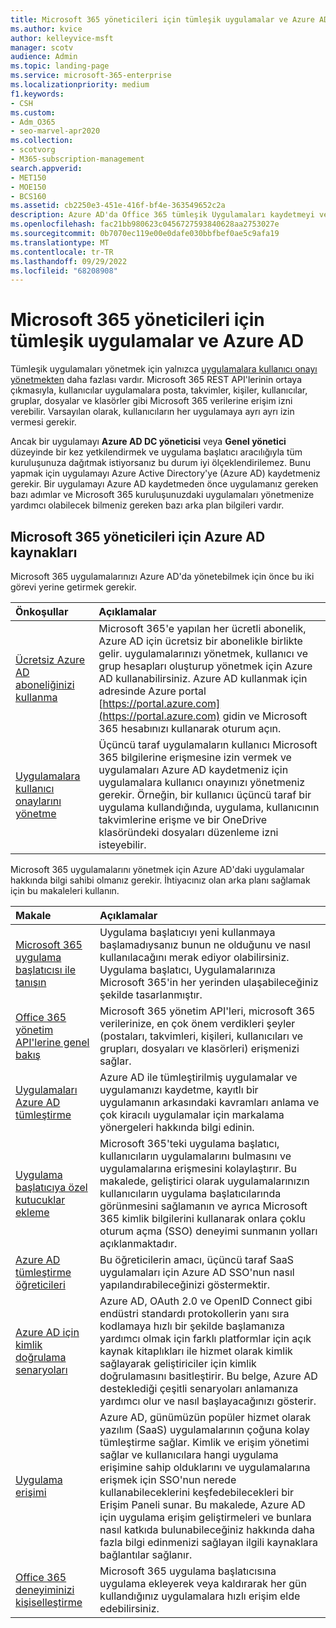 ```yaml
---
title: Microsoft 365 yöneticileri için tümleşik uygulamalar ve Azure AD
ms.author: kvice
author: kelleyvice-msft
manager: scotv
audience: Admin
ms.topic: landing-page
ms.service: microsoft-365-enterprise
ms.localizationpriority: medium
f1.keywords:
- CSH
ms.custom:
- Adm_O365
- seo-marvel-apr2020
ms.collection:
- scotvorg
- M365-subscription-management
search.appverid:
- MET150
- MOE150
- BCS160
ms.assetid: cb2250e3-451e-416f-bf4e-363549652c2a
description: Azure AD'da Office 365 tümleşik Uygulamaları kaydetmeyi ve yönetmeyi, **Azure AD DC yöneticisi** veya **Genel yönetici** düzeyinde uygulama yetkilendirmelerine izin verme hakkında bilgi edinin.
ms.openlocfilehash: fac21bb980623c0456727593840628aa2753027e
ms.sourcegitcommit: 0b7070ec119e00e0dafe030bbfbef0ae5c9afa19
ms.translationtype: MT
ms.contentlocale: tr-TR
ms.lasthandoff: 09/29/2022
ms.locfileid: "68208908"
---
```

# <a name="integrated-apps-and-azure-ad-for-microsoft-365-administrators"></a>Microsoft 365 yöneticileri için tümleşik uygulamalar ve Azure AD

Tümleşik uygulamaları yönetmek için yalnızca [uygulamalara kullanıcı onayı yönetmekten](../admin/misc/user-consent.md) daha fazlası vardır. Microsoft 365 REST API'lerinin ortaya çıkmasıyla, kullanıcılar uygulamalara posta, takvimler, kişiler, kullanıcılar, gruplar, dosyalar ve klasörler gibi Microsoft 365 verilerine erişim izni verebilir. Varsayılan olarak, kullanıcıların her uygulamaya ayrı ayrı izin vermesi gerekir. 

Ancak bir uygulamayı **Azure AD DC yöneticisi** veya **Genel yönetici** düzeyinde bir kez yetkilendirmek ve uygulama başlatıcı aracılığıyla tüm kuruluşunuza dağıtmak istiyorsanız bu durum iyi ölçeklendirilemez. Bunu yapmak için uygulamayı Azure Active Directory'ye (Azure AD) kaydetmeniz gerekir. Bir uygulamayı Azure AD kaydetmeden önce uygulamanız gereken bazı adımlar ve Microsoft 365 kuruluşunuzdaki uygulamaları yönetmenize yardımcı olabilecek bilmeniz gereken bazı arka plan bilgileri vardır.
  
## <a name="azure-ad-resources-for-microsoft-365-admins"></a>Microsoft 365 yöneticileri için Azure AD kaynakları

Microsoft 365 uygulamalarınızı Azure AD'da yönetebilmek için önce bu iki görevi yerine getirmek gerekir.
  
|Önkoşullar|Açıklamalar|
|:-----|:-----|
|[Ücretsiz Azure AD aboneliğinizi kullanma](../compliance/use-your-free-azure-ad-subscription-in-office-365.md) <br/> |Microsoft 365'e yapılan her ücretli abonelik, Azure AD için ücretsiz bir abonelikle birlikte gelir. uygulamalarınızı yönetmek, kullanıcı ve grup hesapları oluşturup yönetmek için Azure AD kullanabilirsiniz. Azure AD kullanmak için adresinde Azure portal [https://portal.azure.com](https://portal.azure.com) gidin ve Microsoft 365 hesabınızı kullanarak oturum açın.  <br/> |
|[Uygulamalara kullanıcı onaylarını yönetme](../admin/misc/user-consent.md) <br/> |Üçüncü taraf uygulamaların kullanıcı Microsoft 365 bilgilerine erişmesine izin vermek ve uygulamaları Azure AD kaydetmeniz için uygulamalara kullanıcı onayınızı yönetmeniz gerekir. Örneğin, bir kullanıcı üçüncü taraf bir uygulama kullandığında, uygulama, kullanıcının takvimlerine erişme ve bir OneDrive klasöründeki dosyaları düzenleme izni isteyebilir.  <br/> |
   
Microsoft 365 uygulamalarını yönetmek için Azure AD'daki uygulamalar hakkında bilgi sahibi olmanız gerekir. İhtiyacınız olan arka planı sağlamak için bu makaleleri kullanın.
  
|Makale|Açıklamalar|
|:-----|:-----|
|[Microsoft 365 uygulama başlatıcısı ile tanışın](https://support.microsoft.com/office/meet-the-microsoft-365-app-launcher-79f12104-6fed-442f-96a0-eb089a3f476a) <br/> |Uygulama başlatıcıyı yeni kullanmaya başlamadıysanız bunun ne olduğunu ve nasıl kullanılacağını merak ediyor olabilirsiniz. Uygulama başlatıcı, Uygulamalarınıza Microsoft 365'in her yerinden ulaşabileceğiniz şekilde tasarlanmıştır.  <br/> |
|[Office 365 yönetim API'lerine genel bakış](/office/office-365-management-api/office-365-management-apis-overview) <br/> |Microsoft 365 yönetim API'leri, microsoft 365 verilerinize, en çok önem verdikleri şeyler (postaları, takvimleri, kişileri, kullanıcıları ve grupları, dosyaları ve klasörleri) erişmenizi sağlar. <br/> |
|[Uygulamaları Azure AD tümleştirme](/azure/active-directory/develop/quickstart-v1-add-azure-ad-app) <br/> | Azure AD ile tümleştirilmiş uygulamalar ve uygulamanızı kaydetme, kayıtlı bir uygulamanın arkasındaki kavramları anlama ve çok kiracılı uygulamalar için markalama yönergeleri hakkında bilgi edinin.  <br/> |
|[Uygulama başlatıcıya özel kutucuklar ekleme](/office365/admin/manage/customize-the-app-launcher)  <br/> |Microsoft 365'teki uygulama başlatıcı, kullanıcıların uygulamalarını bulmasını ve uygulamalarına erişmesini kolaylaştırır. Bu makalede, geliştirici olarak uygulamalarınızın kullanıcıların uygulama başlatıcılarında görünmesini sağlamanın ve ayrıca Microsoft 365 kimlik bilgilerini kullanarak onlara çoklu oturum açma (SSO) deneyimi sunmanın yolları açıklanmaktadır.  <br/> |
|[Azure AD tümleştirme öğreticileri](/azure/active-directory/saas-apps/tutorial-list) <br/> |Bu öğreticilerin amacı, üçüncü taraf SaaS uygulamaları için Azure AD SSO'nun nasıl yapılandırabileceğinizi göstermektir.  <br/> |
|[Azure AD için kimlik doğrulama senaryoları](/azure/active-directory/develop/authentication-vs-authorization) <br/> |Azure AD, OAuth 2.0 ve OpenID Connect gibi endüstri standardı protokollerin yanı sıra kodlamaya hızlı bir şekilde başlamanıza yardımcı olmak için farklı platformlar için açık kaynak kitaplıkları ile hizmet olarak kimlik sağlayarak geliştiriciler için kimlik doğrulamasını basitleştirir. Bu belge, Azure AD desteklediği çeşitli senaryoları anlamanıza yardımcı olur ve nasıl başlayacağınızı gösterir.  <br/> |
|[Uygulama erişimi](/azure/active-directory/manage-apps/what-is-access-management) <br/> |Azure AD, günümüzün popüler hizmet olarak yazılım (SaaS) uygulamalarının çoğuna kolay tümleştirme sağlar. Kimlik ve erişim yönetimi sağlar ve kullanıcılara hangi uygulama erişimine sahip olduklarını ve uygulamalarına erişmek için SSO'nun nerede kullanabileceklerini keşfedebilecekleri bir Erişim Paneli sunar. Bu makalede, Azure AD için uygulama erişim geliştirmeleri ve bunlara nasıl katkıda bulunabileceğiniz hakkında daha fazla bilgi edinmenizi sağlayan ilgili kaynaklara bağlantılar sağlanır.  <br/> |
|[Office 365 deneyiminizi kişiselleştirme](https://support.microsoft.com/office/personalize-your-office-365-experience-eb34a21b-52fa-4fbf-a8d5-146132242985) <br/> |Microsoft 365 uygulama başlatıcısına uygulama ekleyerek veya kaldırarak her gün kullandığınız uygulamalara hızlı erişim elde edebilirsiniz.  <br/> |
